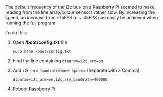 The default frequency of the i2c bus on a Raspberry Pi seemed to make reading from the line array/colour sensors rather slow.
By increasing the speed, an increase from ~15FPS to ~ 45FPS can easily be achieved when running the full program

To do this:

1. Open **/boot/config.txt** file

	`sudo nano /boot/config.txt`
    
2. Find the line containing `dtparam=i2c_arm=on`

3. Add `i2c_arm_baudrate=<new speed>` (Separate with a Comma)

    `dtparam=i2c_arm=on,i2c_arm_baudrate=400000`

4. Reboot Raspberry Pi